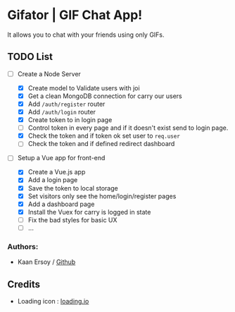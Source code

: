 # Gifator | GIF Chat App!

It allows you to chat with your friends using only GIFs.

## TODO List

- [ ] Create a Node Server

  - [x] Create model to Validate users with joi
  - [x] Get a clean MongoDB connection for carry our users
  - [x] Add `/auth/register` router
  - [x] Add `/auth/login` router
  - [x] Create token to in login page
  - [ ] Control token in every page and if it doesn't exist send to login page.
  - [x] Check the token and if token ok set user to `req.user`
  - [ ] Check the token and if defined redirect dashboard

- [ ] Setup a Vue app for front-end

  - [x] Create a Vue.js app
  - [x] Add a login page
  - [x] Save the token to local storage
  - [x] Set visitors only see the home/login/register pages
  - [x] Add a dashboard page
  - [x] Install the Vuex for carry is logged in state
  - [ ] Fix the bad styles for basic UX
  - [ ] ...

### Authors:

- Kaan Ersoy / [Github](https://github.com/kaanersoy)

## Credits

- Loading icon : [loading.io](https://loading.io/)
